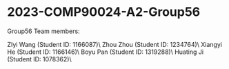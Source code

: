 # 2023-COMP90024-A2-Group56

Group56 Team members:

ZIyi Wang (Student ID: 1166087)\\
Zhou Zhou (Student ID: 1234764)\\
Xiangyi He (Student ID: 1166146)\\
Boyu Pan (Student ID: 1319288)\\
Huating Ji (Student ID: 1078362)\\
